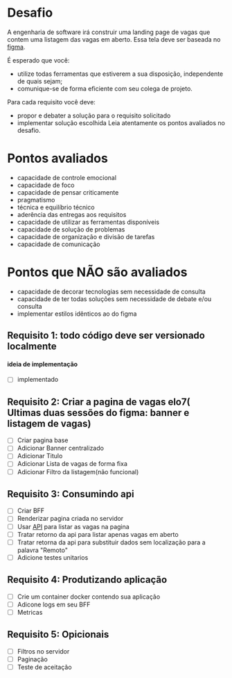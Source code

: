 # Desafio
A engenharia de software irá construir uma landing page de vagas que contem uma listagem das vagas em aberto. Essa tela deve ser baseada no [figma](https://www.figma.com/design/leGMKKgckQXVkF9E1RrTOX/Case-Front-End?node-id=0-1&t=GuFVfugRYKbgV2ST-0).


É esperado que você: 
- utilize todas ferramentas que estiverem a sua disposição, independente de quais sejam;
- comunique-se de forma eficiente com seu colega de projeto.

Para cada requisito você deve:
- propor e debater a solução para o requisito solicitado
- implementar solução escolhida
Leia atentamente os pontos avaliados no desafio.

# Pontos avaliados
- capacidade de controle emocional
- capacidade de foco
- capacidade de pensar criticamente
- pragmatismo
- técnica e equilíbrio técnico
- aderência das entregas aos requisitos
- capacidade de utilizar as ferramentas disponíveis
- capacidade de solução de problemas
- capacidade de organização e divisão de tarefas
- capacidade de comunicação

# Pontos que NÃO são avaliados
- capacidade de decorar tecnologias sem necessidade de consulta
- capacidade de ter todas soluções sem necessidade de debate e/ou consulta
- implementar estilos idênticos ao do figma

## Requisito 1: todo código deve ser versionado localmente
#### ideia de implementação 
- [ ] implementado

## Requisito 2: Criar a pagina de vagas elo7( Ultimas duas sessões do figma: banner e listagem de vagas)
- [ ] Criar pagina base
- [ ] Adicionar Banner centralizado
- [ ] Adicionar Titulo
- [ ] Adicionar Lista de vagas de forma fixa
- [ ] Adicionar Filtro da listagem(não funcional)

## Requisito 3: Consumindo api
- [ ] Criar BFF
- [ ] Renderizar pagina criada no servidor
- [ ] Usar [API](https://img.elo7.com.br/mock-vagas.json) para listar as vagas na pagina
- [ ] Tratar retorno da api para listar apenas vagas em aberto
- [ ] Tratar retorna da api para substituir dados sem localização para a palavra "Remoto"
- [ ] Adicione testes unitarios

## Requisito 4: Produtizando aplicação
- [ ] Crie um container docker contendo sua aplicação
- [ ] Adicone logs em seu BFF
- [ ] Metricas

## Requisito 5: Opicionais
- [ ] Filtros no servidor
- [ ] Paginação
- [ ] Teste de aceitação